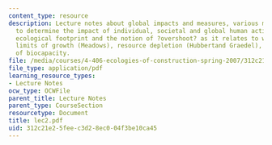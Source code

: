 ```yaml
---
content_type: resource
description: Lecture notes about global impacts and measures, various measures used
  to determine the impact of individual, societal and global human activities, the
  ecological footprint and the notion of ?overshoot? as it relates to work in the
  limits of growth (Meadows), resource depletion (Hubbertand Graedel), and degradation
  of biocapacity.
file: /media/courses/4-406-ecologies-of-construction-spring-2007/312c21e25feec3d28ec004f3be10ca45_lec2.pdf
file_type: application/pdf
learning_resource_types:
- Lecture Notes
ocw_type: OCWFile
parent_title: Lecture Notes
parent_type: CourseSection
resourcetype: Document
title: lec2.pdf
uid: 312c21e2-5fee-c3d2-8ec0-04f3be10ca45
---
```

